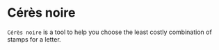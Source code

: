 # Cérès noire

`Cérès noire` is a tool to help you choose the least costly combination of
stamps for a letter.